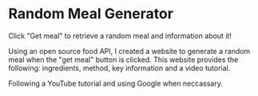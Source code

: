 # Random Meal Generator

Click "Get meal" to retrieve a random meal and information about it!

Using an open source food API, I created a website to generate a random meal when the "get meal" button is clicked. This website provides the following: ingredients, method, key information and a video tutorial.

Following a YouTube tutorial and using Google when neccassary. 
